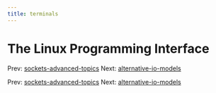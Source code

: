 ```yaml
---
title: terminals
---
```


# The Linux Programming Interface

Prev:
[sockets-advanced-topics](sockets-advanced-topics.md)
Next:
[alternative-io-models](alternative-io-models.md)

Prev:
[sockets-advanced-topics](sockets-advanced-topics.md)
Next:
[alternative-io-models](alternative-io-models.md)
